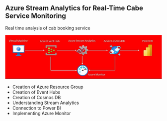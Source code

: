 
## Azure Stream Analytics for Real-Time Cabe Service Monitoring

Real time analysis of cab booking service

![Getting Started](./img/architecture.jpg)

- Creation of Azure Resource Group
- Creation of Event Hubs
- Creation of Cosmos DB
- Understanding Stream Analytics
- Connection to Power BI
- Implementing Azure Monitor